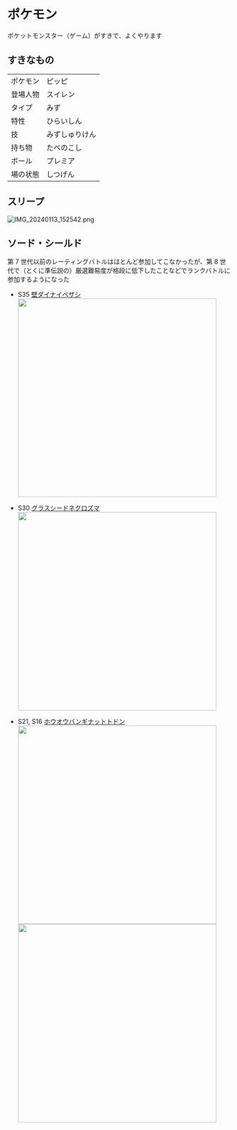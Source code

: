 # ポケモン

ポケットモンスター（ゲーム）がすきで、よくやります

## すきなもの

|          |            |
|----------|------------|
| ポケモン | ピッピ     |
| 登場人物 | スイレン   |
| タイプ   | みず       |
| 特性     | ひらいしん |
| 技       | みずしゅりけん |
| 持ち物   | たべのこし |
| ボール   | プレミア   |
| 場の状態 | しつげん   |


## スリープ

![IMG_20240113_152542.png](https://img.xl1.dev/images/04cbc315-186c-47d1-83bc-dc8c0db16432)


## ソード・シールド

第 7 世代以前のレーティングバトルはほとんど参加してこなかったが、第 8 世代で（とくに準伝説の）厳選難易度が格段に低下したことなどでランクバトルに参加するようになった

- S35 [壁ダイナイベザシ](https://gist.github.com/xl1/bc6115d9943b73b996558767933d4035)
  <img width="447" src="https://img.xl1.dev/images/eadaf8aa-f994-4bb8-b579-39c48accf11b">

- S30 [グラスシードネクロズマ](https://gist.github.com/xl1/4c03e20e8dbf715e085e5972344474e1)
  <img width="447" src="https://img.xl1.dev/images/dc6645d8-0434-4a67-a266-2310ce7984f7">

- S21, S16 [ホウオウバンギナットトドン](https://gist.github.com/xl1/cf35873ff3242020be9b4deabd8b93ea)
  <img width="447" src="https://img.xl1.dev/images/2f175426-15e8-4404-a71b-d98d9267a168">
  <img width="447" src="https://img.xl1.dev/images/af4b27ea-42c7-4be3-9c37-cf54a77f69e2">
